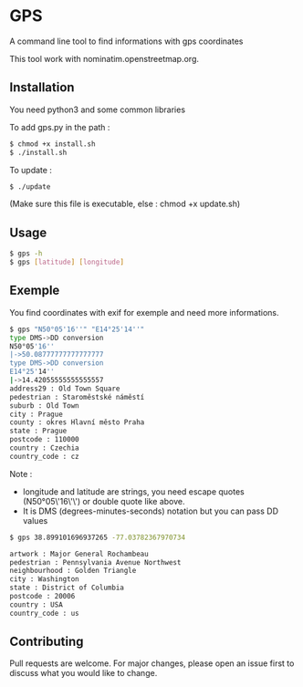 # GPS

A command line tool to find informations with gps coordinates

This tool work with nominatim.openstreetmap.org.

## Installation

You need python3 and some common libraries

To add gps.py in the path :
```bash
$ chmod +x install.sh
$ ./install.sh
```
To update :
```bash
$ ./update 
```
(Make sure this file is executable, else : chmod +x update.sh)

## Usage
```bash
$ gps -h
$ gps [latitude] [longitude]
```


## Exemple

You find coordinates with exif for exemple and need more informations.

```bash
$ gps "N50°05'16''" "E14°25'14''"
type DMS->DD conversion
N50°05'16''
|->50.08777777777777777
type DMS->DD conversion
E14°25'14''
|->14.42055555555555557
address29 : Old Town Square
pedestrian : Staroměstské náměstí
suburb : Old Town
city : Prague
county : okres Hlavní město Praha
state : Prague
postcode : 110000
country : Czechia
country_code : cz
```

Note : 
 - longitude and latitude are strings, you need escape quotes (N50°05\\'16\\'\\') or double quote like above.
 - It is DMS (degrees-minutes-seconds) notation but you can pass DD values

```bash
$ gps 38.899101696937265 -77.03782367970734

artwork : Major General Rochambeau
pedestrian : Pennsylvania Avenue Northwest
neighbourhood : Golden Triangle
city : Washington
state : District of Columbia
postcode : 20006
country : USA
country_code : us
```

## Contributing
Pull requests are welcome. For major changes, please open an issue first to discuss what you would like to change.

